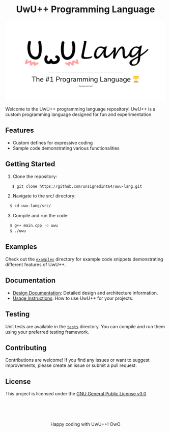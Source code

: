 <div align="center">
   <h1 align="center">UwU++ Programming Language</h1>
</div>

![UwU++ Logo](/.github/images/9bbe5701-fe89-4fdb-ab48-eaf52b0265f2.png)

Welcome to the UwU++ programming language repository! UwU++ is a custom programming language designed for fun and experimentation.

## Features

- Custom defines for expressive coding
- Sample code demonstrating various functionalities

## Getting Started

1. Clone the repository:
```sh
   $ git clone https://github.com/unsignedint64/uwu-lang.git
```

2. Navigate to the src/ directory:
```sh
  $ cd uwu-lang/src/
```
3. Compile and run the code:

```sh
  $ g++ main.cpp -o uwu
  $ ./uwu
```


## Examples

Check out the [`examples`](/tree/main/examples) directory for example code snippets demonstrating different features of UwU++.

## Documentation
- [Design Documentation](/tree/main/docs/design.md): Detailed design and architecture information.
- [Usage Instructions](/tree/main/docs/usage.md): How to use UwU++ for your projects.


## Testing

Unit tests are available in the [`tests`](/tree/main/tests) directory. You can compile and run them using your preferred testing framework.


## Contributing

Contributions are welcome! If you find any issues or want to suggest improvements, please create an issue or submit a pull request.


## License

This project is licensed under the [GNU General Public License v3.0](https://www.gnu.org/licenses/gpl-3.0.en.html)

</br>
</br>
</br>
<p align="center">Happy coding with UwU++! OwO</p>
